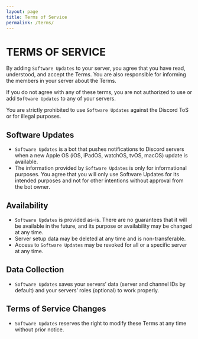 ```yaml
---
layout: page
title: Terms of Service
permalink: /terms/
---
```


# TERMS OF SERVICE

By adding `Software Updates` to your server, you agree that you have read, understood, and accept the Terms. You are also responsible for informing the members in your server about the Terms.

If you do not agree with any of these terms, you are not authorized to use or add `Software Updates` to any of your servers.

You are strictly prohibited to use `Software Updates` against the Discord ToS or for illegal purposes. 

## Software Updates

- `Software Updates` is a bot that pushes notifications to Discord servers when a new Apple OS (iOS, iPadOS, watchOS, tvOS, macOS) update is available.
- The information provided by `Software Updates` is only for informational purposes. You agree that you will only use Software Updates for its intended purposes and not for other intentions without approval from the bot owner.

## Availability

- `Software Updates` is provided as-is. There are no guarantees that it will be available in the future, and its purpose or availability may be changed at any time.
- Server setup data may be deleted at any time and is non-transferable.
- Access to `Software Updates` may be revoked for all or a specific server at any time.

## Data Collection

- `Software Updates` saves your servers’ data (server and channel IDs by default) and your servers’ roles (optional) to work properly.

## Terms of Service Changes

- `Software Updates` reserves the right to modify these Terms at any time without prior notice. 
